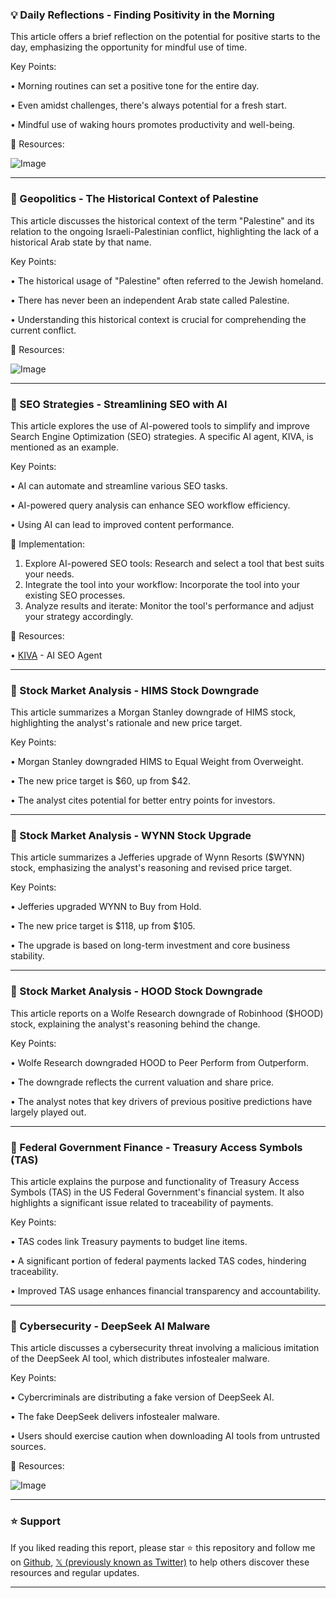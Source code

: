 ### 💡 Daily Reflections - Finding Positivity in the Morning

This article offers a brief reflection on the potential for positive starts to the day, emphasizing the opportunity for mindful use of time.

Key Points:

•  Morning routines can set a positive tone for the entire day.


•  Even amidst challenges, there's always potential for a fresh start.


•  Mindful use of waking hours promotes productivity and well-being.



🔗 Resources:

![Image](https://pbs.twimg.com/tweet_video_thumb/GkDkMIkWcAI5LlU.jpg)


---

### 🤖 Geopolitics - The Historical Context of Palestine

This article discusses the historical context of the term "Palestine" and its relation to the ongoing Israeli-Palestinian conflict, highlighting the lack of a historical Arab state by that name.


Key Points:

•  The historical usage of "Palestine" often referred to the Jewish homeland.


•  There has never been an independent Arab state called Palestine.


•  Understanding this historical context is crucial for comprehending the current conflict.



🔗 Resources:

![Image](https://pbs.twimg.com/media/GkBe_HOXUAESg-D?format=jpg&name=small)


---

### 🚀 SEO Strategies - Streamlining SEO with AI

This article explores the use of AI-powered tools to simplify and improve Search Engine Optimization (SEO) strategies.  A specific AI agent, KIVA, is mentioned as an example.

Key Points:

• AI can automate and streamline various SEO tasks.


• AI-powered query analysis can enhance SEO workflow efficiency.


•  Using AI can lead to improved content performance.



🚀 Implementation:

1. Explore AI-powered SEO tools: Research and select a tool that best suits your needs.
2. Integrate the tool into your workflow: Incorporate the tool into your existing SEO processes.
3. Analyze results and iterate: Monitor the tool's performance and adjust your strategy accordingly.


🔗 Resources:

• [KIVA](https://allaboutai.com/digitalforce/kiva?utm_campaign=launch&utm_medium=social&utm_source=linkedin&utm_term=arnillhasan) - AI SEO Agent


---

### 🤖 Stock Market Analysis - HIMS Stock Downgrade

This article summarizes a Morgan Stanley downgrade of HIMS stock, highlighting the analyst's rationale and new price target.


Key Points:

• Morgan Stanley downgraded HIMS to Equal Weight from Overweight.


•  The new price target is $60, up from $42.


•  The analyst cites potential for better entry points for investors.



---

### 🤖 Stock Market Analysis - WYNN Stock Upgrade

This article summarizes a Jefferies upgrade of Wynn Resorts ($WYNN) stock, emphasizing the analyst's reasoning and revised price target.


Key Points:

• Jefferies upgraded WYNN to Buy from Hold.


• The new price target is $118, up from $105.


•  The upgrade is based on long-term investment and core business stability.


---

### 🤖 Stock Market Analysis - HOOD Stock Downgrade

This article reports on a Wolfe Research downgrade of Robinhood ($HOOD) stock, explaining the analyst's reasoning behind the change.


Key Points:

• Wolfe Research downgraded HOOD to Peer Perform from Outperform.


•  The downgrade reflects the current valuation and share price.


• The analyst notes that key drivers of previous positive predictions have largely played out.


---

### 🤖 Federal Government Finance - Treasury Access Symbols (TAS)

This article explains the purpose and functionality of Treasury Access Symbols (TAS) in the US Federal Government's financial system.  It also highlights a significant issue related to traceability of payments.

Key Points:

• TAS codes link Treasury payments to budget line items.


•  A significant portion of federal payments lacked TAS codes, hindering traceability.


•  Improved TAS usage enhances financial transparency and accountability.


---

### 🤖 Cybersecurity - DeepSeek AI Malware

This article discusses a cybersecurity threat involving a malicious imitation of the DeepSeek AI tool, which distributes infostealer malware.

Key Points:

• Cybercriminals are distributing a fake version of DeepSeek AI.


• The fake DeepSeek delivers infostealer malware.


• Users should exercise caution when downloading AI tools from untrusted sources.


🔗 Resources:

![Image](https://pbs.twimg.com/media/GkDhS6tWcAEN_wj?format=jpg&name=small)


---

### ⭐️ Support

If you liked reading this report, please star ⭐️ this repository and follow me on [Github](https://github.com/Drix10), [𝕏 (previously known as Twitter)](https://x.com/DRIX_10_) to help others discover these resources and regular updates.

---